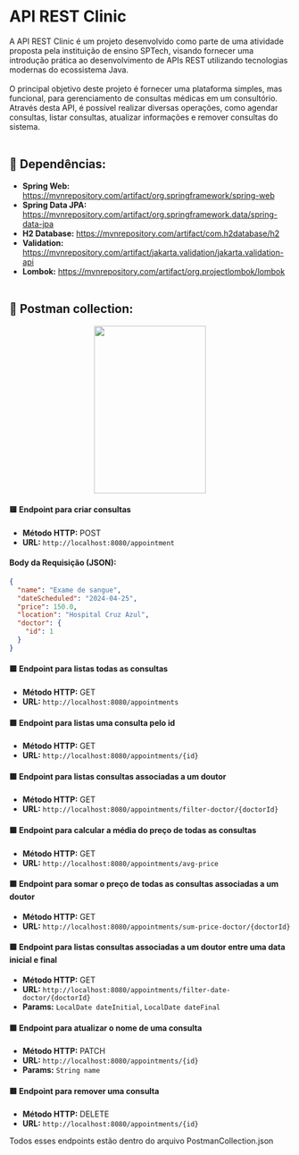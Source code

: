 # API REST Clinic


A API REST Clinic é um projeto desenvolvido como parte de uma atividade proposta pela instituição de ensino SPTech, visando fornecer uma introdução prática ao desenvolvimento de APIs REST utilizando tecnologias modernas do ecossistema Java.
<br></br>
O principal objetivo deste projeto é fornecer uma plataforma simples, mas funcional, para gerenciamento de consultas médicas em um consultório. Através desta API, é possível realizar diversas operações, como agendar consultas, listar consultas, atualizar informações e remover consultas do sistema.
<br></br>

## 📃 Dependências: 
- **Spring Web:** https://mvnrepository.com/artifact/org.springframework/spring-web
- **Spring Data JPA:** https://mvnrepository.com/artifact/org.springframework.data/spring-data-jpa
- **H2 Database:** https://mvnrepository.com/artifact/com.h2database/h2
- **Validation:** https://mvnrepository.com/artifact/jakarta.validation/jakarta.validation-api
- **Lombok:** https://mvnrepository.com/artifact/org.projectlombok/lombok
<br></br>
## 📃 Postman collection: 
<p align="center">
  <img src="https://github.com/brunolimabh/api-consultorio/blob/main/imgs/postman_print.png" width="200px" height="300px" style="vertical-align: middle; margin-right:"200px";">
</p>


#### 🟨 Endpoint para criar consultas
- **Método HTTP:** POST
- **URL:** `http://localhost:8080/appointment`

#### Body da Requisição (JSON):
```json
{
  "name": "Exame de sangue",
  "dateScheduled": "2024-04-25",
  "price": 150.0,
  "location": "Hospital Cruz Azul",
  "doctor": {
    "id": 1
  }
}
```

#### 🟩 Endpoint para listas todas as consultas
- **Método HTTP:** GET
- **URL:** `http://localhost:8080/appointments`

#### 🟩 Endpoint para listas uma consulta pelo id
- **Método HTTP:** GET
- **URL:** `http://localhost:8080/appointments/{id}`

#### 🟩 Endpoint para listas consultas associadas a um doutor
- **Método HTTP:** GET
- **URL:** `http://localhost:8080/appointments/filter-doctor/{doctorId}`

#### 🟩 Endpoint para calcular a média do preço de todas as consultas
- **Método HTTP:** GET
- **URL:** `http://localhost:8080/appointments/avg-price`

#### 🟩 Endpoint para somar o preço de todas as consultas associadas a um doutor
- **Método HTTP:** GET
- **URL:** `http://localhost:8080/appointments/sum-price-doctor/{doctorId}`

#### 🟩 Endpoint para listas consultas associadas a um doutor entre uma data inicial e final
- **Método HTTP:** GET
- **URL:** `http://localhost:8080/appointments/filter-date-doctor/{doctorId}`
- **Params:** `LocalDate dateInitial`, `LocalDate dateFinal` 

#### 🟪 Endpoint para atualizar o nome de uma consulta
- **Método HTTP:** PATCH
- **URL:** `http://localhost:8080/appointments/{id}`
- **Params:** `String name` 


#### 🟥 Endpoint para remover uma consulta
- **Método HTTP:** DELETE
- **URL:** `http://localhost:8080/appointments/{id}`

Todos esses endpoints estão dentro do arquivo PostmanCollection.json


